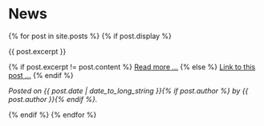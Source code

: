 ---
---

# News

{% for post in site.posts %}
{% if post.display %}

{{ post.excerpt }}

{% if post.excerpt != post.content %}
  <a href="{{ post.url | relative_url }}">Read more ...</a>
{% else %}
  <a href="{{ post.url | relative_url }}">Link to this post ...</a>
{% endif %}

<em>Posted on {{ post.date | date_to_long_string }}{% if post.author %} by {{ post.author }}{% endif %}.</em>

{% endif %}
{% endfor %}
